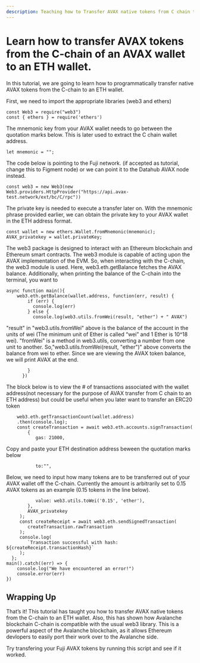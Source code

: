 ```yaml
---
description: Teaching how to Transfer AVAX native tokens from C chain to ETH address
---
```


# Learn how to transfer AVAX tokens from the C-chain of an AVAX wallet to an ETH wallet.

In this tutorial, we are going to learn how to programmatically transfer native AVAX tokens from the C-chain to an ETH wallet.

First, we need to import the appropriate libraries (web3 and ethers)

```text
const Web3 = require("web3")
const { ethers } = require('ethers')
```

The mnemonic key from your AVAX wallet needs to go between the quotation marks below. This is later used to extract the C chain wallet address.

```text
let mnemonic = "";
```

The code below is pointing to the Fuji network. (if accepted as tutorial, change this to Figment node) or we can point it to the Datahub AVAX node instead. 

```text
const web3 = new Web3(new Web3.providers.HttpProvider("https://api.avax-test.network/ext/bc/C/rpc"))   
```

The private key is needed to execute a transfer later on. With the mnemonic phrase provided earlier, we can obtain the private key to your AVAX wallet in the ETH address format.

```text
const wallet = new ethers.Wallet.fromMnemonic(mnemonic);
AVAX_privatekey = wallet.privateKey;             
```

The web3 package is designed to interact with an Ethereum blockchain and Ethereum smart contracts. The web3 module is capable of acting upon the AVAX implementation of the EVM. So, when interacting with the C-chain, the web3 module is used. Here, web3.eth.getBalance fetches the AVAX balance. Additionally, when printing the balance of the C-chain into the terminal, you want to  

```text
async function main(){
    web3.eth.getBalance(wallet.address, function(err, result) {    
        if (err) {
          console.log(err)
        } else {
          console.log(web3.utils.fromWei(result, "ether") + " AVAX")
```

"result" in "web3.utils.fromWei" above is the balance of the account in the units of wei (The minimum unit of Ether is called “wei” and 1 Ether is 10^18 wei). "fromWei" is a method in web3.utils, converting a number from one unit to another. So,"web3.utils.fromWei(result, "ether")" above converts the balance from wei to ether. Since we are viewing the AVAX token balance, we will print AVAX at the end. 
 
```text
        }
      })
```

The block below is to view the # of transactions associated with the wallet address(not necessary for the purpose of AVAX transfer from C chain to an ETH address) but could be useful when you later want to transfer an ERC20 token 

```text
    web3.eth.getTransactionCount(wallet.address)       
    .then(console.log);                                               
    const createTransaction = await web3.eth.accounts.signTransaction(           
        {
           gas: 21000,
```

Copy and paste your ETH destination address beween the quotation marks below

```text
           to:"",
```

Below, we need to input how many tokens are to be transferred out of your AVAX wallet off the C-chain. Currently the amount is arbitrarily set to 0.15 AVAX tokens as an example (0.15 tokens in the line below). 

```text
           value: web3.utils.toWei('0.15', 'ether'),     
        },
        AVAX_privatekey                                 
     );
     const createReceipt = await web3.eth.sendSignedTransaction(
        createTransaction.rawTransaction
     );
     console.log(
        `Transaction successful with hash: ${createReceipt.transactionHash}`
     );
  };
main().catch((err) => {
    console.log("We have encountered an error!")
    console.error(err)
})
```

## Wrapping Up

That’s it! This tutorial has taught you how to transfer AVAX native tokens from the C-chain to an ETH wallet. Also, this has shown how Avalanche blockchain C-chain is compatible with the usual web3 library. This is a powerful aspect of the Avalanche blockchain, as it allows Ethereum devlopers to easily port their work over to the Avalanche side.

Try transfering your Fuji AVAX tokens by running this script and see if it worked. 